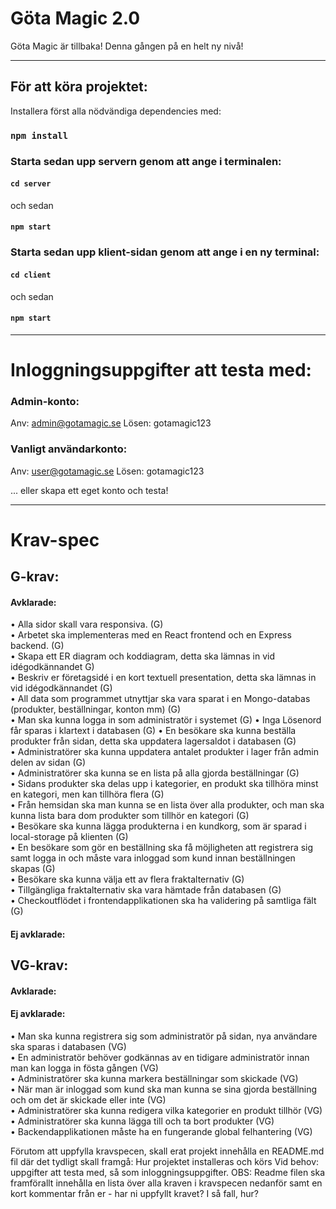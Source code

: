 # Göta Magic 2.0

Göta Magic är tillbaka! Denna gången på en helt ny nivå!

---

## För att köra projektet:

Installera först alla nödvändiga dependencies med:

### `npm install`

### Starta sedan upp servern genom att ange i terminalen:

#### `cd server`

och sedan

#### `npm start`

### Starta sedan upp klient-sidan genom att ange i en ny terminal:

#### `cd client`

och sedan

#### `npm start`

---

# Inloggningsuppgifter att testa med:

### Admin-konto: 

Anv: admin@gotamagic.se
Lösen: gotamagic123

### Vanligt användarkonto: 

Anv: user@gotamagic.se
Lösen: gotamagic123

... eller skapa ett eget konto och testa!

---

# Krav-spec

## G-krav:

#### Avklarade:

• Alla sidor skall vara responsiva. (G)\
• Arbetet ska implementeras med en React frontend och en Express backend. (G)\
• Skapa ett ER diagram och koddiagram, detta ska lämnas in vid idégodkännandet G)\
• Beskriv er företagsidé i en kort textuell presentation, detta ska lämnas in vid
idégodkännandet (G)\
• All data som programmet utnyttjar ska vara sparat i en Mongo-databas (produkter,
beställningar, konton mm) (G)\
• Man ska kunna logga in som administratör i systemet (G)
• Inga Lösenord får sparas i klartext i databasen (G)
• En besökare ska kunna beställa produkter från sidan, detta ska uppdatera lagersaldot i
databasen (G)\
• Administratörer ska kunna uppdatera antalet produkter i lager från admin delen av sidan
(G)\
• Administratörer ska kunna se en lista på alla gjorda beställningar (G)\
• Sidans produkter ska delas upp i kategorier, en produkt ska tillhöra minst en kategori,
men kan tillhöra flera (G)\
• Från hemsidan ska man kunna se en lista över alla produkter, och man ska kunna lista
bara dom produkter som tillhör en kategori (G)\
• Besökare ska kunna lägga produkterna i en kundkorg, som är sparad i local-storage på
klienten (G)\
• En besökare som gör en beställning ska få möjligheten att registrera sig samt logga in
och måste vara inloggad som kund innan beställningen skapas (G)\
• Besökare ska kunna välja ett av flera fraktalternativ (G)\
• Tillgängliga fraktalternativ ska vara hämtade från databasen (G)\
• Checkoutflödet i frontendapplikationen ska ha validering på samtliga fält (G)

#### Ej avklarade:


## VG-krav:

#### Avklarade:

#### Ej avklarade:

• Man ska kunna registrera sig som administratör på sidan, nya användare ska sparas i
databasen (VG)\
• En administratör behöver godkännas av en tidigare administratör innan man kan logga
in fösta gången (VG)\
• Administratörer ska kunna markera beställningar som skickade (VG)\
• När man är inloggad som kund ska man kunna se sina gjorda beställning och om det är
skickade eller inte (VG)\
• Administratörer ska kunna redigera vilka kategorier en produkt tillhör (VG)\
• Administratörer ska kunna lägga till och ta bort produkter (VG)\
• Backendapplikationen måste ha en fungerande global felhantering (VG)



Förutom att uppfylla kravspecen, skall erat projekt innehålla en README.md fil där det tydligt
skall framgå:
Hur projektet installeras och körs
Vid behov: uppgifter att testa med, så som inloggningsuppgifter.
OBS: Readme filen ska framförallt innehålla en lista över alla kraven i kravspecen nedanför samt
en kort kommentar från er - har ni uppfyllt kravet? I så fall, hur?
